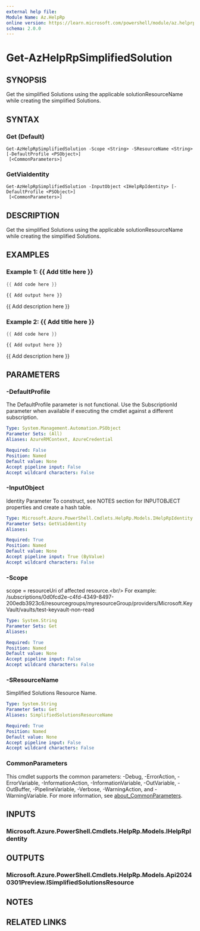 ```yaml
---
external help file:
Module Name: Az.HelpRp
online version: https://learn.microsoft.com/powershell/module/az.helprp/get-azhelprpsimplifiedsolution
schema: 2.0.0
---
```


# Get-AzHelpRpSimplifiedSolution

## SYNOPSIS
Get the simplified Solutions using the applicable solutionResourceName while creating the simplified Solutions.

## SYNTAX

### Get (Default)
```
Get-AzHelpRpSimplifiedSolution -Scope <String> -SResourceName <String> [-DefaultProfile <PSObject>]
 [<CommonParameters>]
```

### GetViaIdentity
```
Get-AzHelpRpSimplifiedSolution -InputObject <IHelpRpIdentity> [-DefaultProfile <PSObject>]
 [<CommonParameters>]
```

## DESCRIPTION
Get the simplified Solutions using the applicable solutionResourceName while creating the simplified Solutions.

## EXAMPLES

### Example 1: {{ Add title here }}
```powershell
{{ Add code here }}
```

```output
{{ Add output here }}
```

{{ Add description here }}

### Example 2: {{ Add title here }}
```powershell
{{ Add code here }}
```

```output
{{ Add output here }}
```

{{ Add description here }}

## PARAMETERS

### -DefaultProfile
The DefaultProfile parameter is not functional.
Use the SubscriptionId parameter when available if executing the cmdlet against a different subscription.

```yaml
Type: System.Management.Automation.PSObject
Parameter Sets: (All)
Aliases: AzureRMContext, AzureCredential

Required: False
Position: Named
Default value: None
Accept pipeline input: False
Accept wildcard characters: False
```

### -InputObject
Identity Parameter
To construct, see NOTES section for INPUTOBJECT properties and create a hash table.

```yaml
Type: Microsoft.Azure.PowerShell.Cmdlets.HelpRp.Models.IHelpRpIdentity
Parameter Sets: GetViaIdentity
Aliases:

Required: True
Position: Named
Default value: None
Accept pipeline input: True (ByValue)
Accept wildcard characters: False
```

### -Scope
scope = resourceUri of affected resource.\<br/\> For example: /subscriptions/0d0fcd2e-c4fd-4349-8497-200edb3923c6/resourcegroups/myresourceGroup/providers/Microsoft.KeyVault/vaults/test-keyvault-non-read

```yaml
Type: System.String
Parameter Sets: Get
Aliases:

Required: True
Position: Named
Default value: None
Accept pipeline input: False
Accept wildcard characters: False
```

### -SResourceName
Simplified Solutions Resource Name.

```yaml
Type: System.String
Parameter Sets: Get
Aliases: SimplifiedSolutionsResourceName

Required: True
Position: Named
Default value: None
Accept pipeline input: False
Accept wildcard characters: False
```

### CommonParameters
This cmdlet supports the common parameters: -Debug, -ErrorAction, -ErrorVariable, -InformationAction, -InformationVariable, -OutVariable, -OutBuffer, -PipelineVariable, -Verbose, -WarningAction, and -WarningVariable. For more information, see [about_CommonParameters](http://go.microsoft.com/fwlink/?LinkID=113216).

## INPUTS

### Microsoft.Azure.PowerShell.Cmdlets.HelpRp.Models.IHelpRpIdentity

## OUTPUTS

### Microsoft.Azure.PowerShell.Cmdlets.HelpRp.Models.Api20240301Preview.ISimplifiedSolutionsResource

## NOTES

## RELATED LINKS

